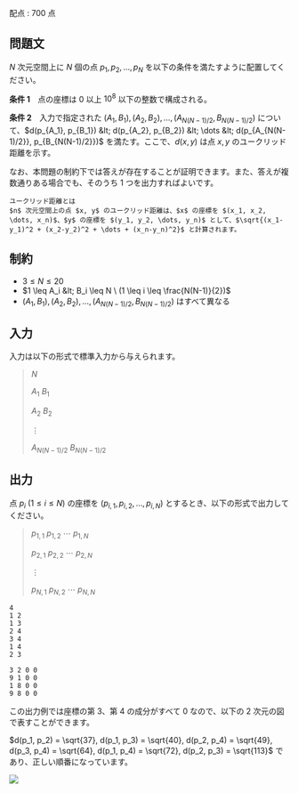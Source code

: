 配点 : $700$ 点

## 問題文

$N$ 次元空間上に $N$ 個の点 $p_1, p_2, \dots, p_N$ を以下の条件を満たすように配置してください。

**条件 1**　点の座標は $0$ 以上 $10^8$ 以下の整数で構成される。

**条件 2**　入力で指定された $(A_1, B_1), (A_2, B_2), \dots, (A_{N(N-1)/2}, B_{N(N-1)/2})$ について、$d(p_{A_1}, p_{B_1}) &lt; d(p_{A_2}, p_{B_2}) &lt; \dots &lt; d(p_{A_{N(N-1)/2}}, p_{B_{N(N-1)/2}})$ を満たす。ここで、$d(x, y)$ は点 $x, y$ のユークリッド距離を示す。

なお、本問題の制約下では答えが存在することが証明できます。また、答えが複数通りある場合でも、そのうち $1$ つを出力すればよいです。

    ユークリッド距離とは
    $n$ 次元空間上の点 $x, y$ のユークリッド距離は、$x$ の座標を $(x_1, x_2, \dots, x_n)$、$y$ の座標を $(y_1, y_2, \dots, y_n)$ として、$\sqrt{(x_1-y_1)^2 + (x_2-y_2)^2 + \dots + (x_n-y_n)^2}$ と計算されます。

## 制約

- $3 \leq N \leq 20$
- $1 \leq A_i &lt; B_i \leq N \ (1 \leq i \leq \frac{N(N-1)}{2})$
- $(A_1, B_1), (A_2, B_2), \dots, (A_{N(N-1)/2}, B_{N(N-1)/2})$ はすべて異なる

## 入力

入力は以下の形式で標準入力から与えられます。  

> $N$
> 
> $A_1$ $B_1$
> 
> $A_2$ $B_2$
> 
> $\vdots$
> 
> $A_{N(N-1)/2}$ $B_{N(N-1)/2}$

## 出力

点 $p_i$ $(1 \leq i \leq N)$ の座標を $(p_{i, 1}, p_{i, 2}, \dots, p_{i, N})$ とするとき、以下の形式で出力してください。

> $p_{1, 1}$ $p_{1, 2}$ $\cdots$ $p_{1, N}$
> 
> $p_{2, 1}$ $p_{2, 2}$ $\cdots$ $p_{2, N}$
> 
> $\vdots$
> 
> $p_{N, 1}$ $p_{N, 2}$ $\cdots$ $p_{N, N}$

```input1
4
1 2
1 3
2 4
3 4
1 4
2 3
```

```output1
3 2 0 0
9 1 0 0
1 8 0 0
9 8 0 0
```

この出力例では座標の第 $3$、第 $4$ の成分がすべて $0$ なので、以下の $2$ 次元の図で表すことができます。

$d(p_1, p_2) = \sqrt{37}, d(p_1, p_3) = \sqrt{40}, d(p_2, p_4) = \sqrt{49}, d(p_3, p_4) = \sqrt{64}, d(p_1, p_4) = \sqrt{72}, d(p_2, p_3) = \sqrt{113}$ であり、正しい順番になっています。

![](https://img.atcoder.jp/arc172/2df65ad4071e638a89d365f0aaecf25f.png)